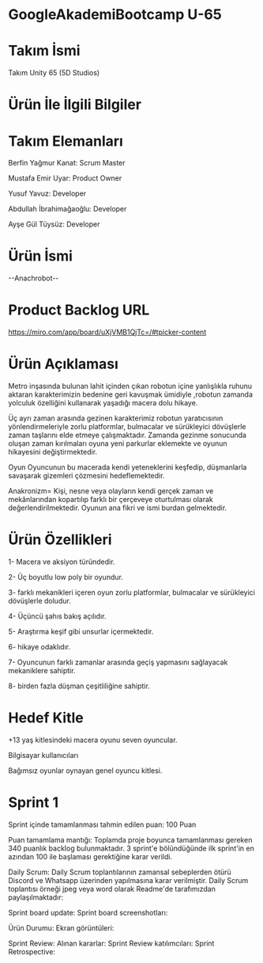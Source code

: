 # GoogleAkademiBootcamp U-65
# Takım İsmi
Takım Unity 65 (5D Studios)

# Ürün İle İlgili Bilgiler

# Takım Elemanları
Berfin Yağmur Kanat: Scrum Master 

Mustafa Emir Uyar: Product Owner

Yusuf Yavuz: Developer

Abdullah İbrahimağaoğlu: Developer

Ayşe Gül Tüysüz: Developer

# Ürün İsmi
--Anachrobot--

# Product Backlog URL
https://miro.com/app/board/uXjVMB1QjTc=/#tpicker-content

# Ürün Açıklaması

Metro inşasında bulunan lahit içinden çıkan robotun içine yanlışlıkla ruhunu aktaran karakterimizin bedenine geri kavuşmak ümidiyle ,robotun zamanda yolculuk özelliğini kullanarak yaşadığı macera dolu hikaye. 

Üç ayrı zaman arasında gezinen karakterimiz robotun yaratıcısının yönlendirmeleriyle zorlu platformlar, bulmacalar ve sürükleyici dövüşlerle zaman taşlarını elde etmeye çalışmaktadır. Zamanda gezinme sonucunda oluşan zaman kırılmaları oyuna yeni parkurlar eklemekte ve oyunun hikayesini değiştirmektedir. 

Oyun Oyuncunun bu macerada kendi yeteneklerini keşfedip, düşmanlarla savaşarak gizemleri çözmesini hedeflemektedir.

Anakronizm= Kişi, nesne veya olayların kendi gerçek zaman ve mekânlarından kopartılıp farklı bir çerçeveye oturtulması olarak değerlendirilmektedir. Oyunun ana fikri ve ismi burdan gelmektedir.

# Ürün Özellikleri
1- Macera ve aksiyon türündedir.

2- Üç boyutlu low poly bir oyundur.

3- farklı mekanikleri içeren oyun zorlu platformlar, bulmacalar ve sürükleyici dövüşlerle doludur. 

4- Üçüncü şahıs bakış açılıdır.

5- Araştırma keşif gibi unsurlar içermektedir. 

6- hikaye odaklıdır.

7- Oyuncunun farklı zamanlar arasında geçiş yapmasını sağlayacak mekaniklere sahiptir.

8- birden fazla düşman çeşitliliğine sahiptir.

# Hedef Kitle
+13 yaş kitlesindeki macera oyunu seven oyuncular.

Bilgisayar kullanıcıları

Bağımsız oyunlar oynayan genel oyuncu kitlesi.



# Sprint 1
Sprint içinde tamamlanması tahmin edilen puan: 100 Puan

Puan tamamlama mantığı: Toplamda proje boyunca tamamlanması gereken 340 puanlık backlog bulunmaktadır. 3 sprint'e bölündüğünde ilk sprint'in en azından 100 ile başlaması gerektiğine karar verildi.

Daily Scrum: Daily Scrum toplantılarının zamansal sebeplerden ötürü Discord ve Whatsapp üzerinden yapılmasına karar verilmiştir. Daily Scrum toplantısı örneği jpeg veya word olarak Readme'de tarafımızdan paylaşılmaktadır: 

Sprint board update: Sprint board screenshotları: 

Ürün Durumu: Ekran görüntüleri:  

Sprint Review: Alınan kararlar: 
Sprint Review katılımcıları: 
Sprint Retrospective:
